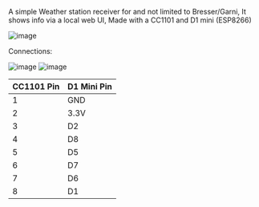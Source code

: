  A simple Weather station receiver for and not limited to Bresser/Garni, It shows info via a local web UI, Made with a CC1101 and D1 mini (ESP8266) 
 
![image](https://github.com/user-attachments/assets/3abae9a5-da13-4954-bd19-1b025aa06c66)

 Connections:
 
![image](https://github.com/user-attachments/assets/78f303c8-a2fe-48b2-8f60-2aa954468118)
![image](https://github.com/user-attachments/assets/07f7664a-dc10-4586-98b4-dfb3d8cedcca)

| CC1101 Pin | D1 Mini Pin |
|------------|-------------|
| 1          | GND         |
| 2          | 3.3V        |
| 3          | D2          |
| 4          | D8          |
| 5          | D5          |
| 6          | D7          |
| 7          | D6          |
| 8          | D1          |
